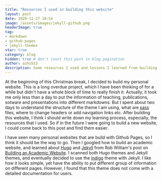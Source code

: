 ```yaml
---
title: "Resources I used in building this website"
layout: post
date: 2020-12-27 18:54
image: /assets/images/jekyll-github.png
headerImage: true
tag:
- markdown
- github-pages
- jekyll-themes
star: true
category: blog
hidden: true # don't count this post in blog pagination
author: azhu513
description: Some resources I used and lessons I learned from building this website
---
```


At the beginning of this Christmas break, I decided to build my personal website. This is a long overdue project, which I have been thinking of for a while but didn't have a whole block of time to really finish it. Actually, it took me only less than a day to put the information of teaching, publications, sotware and presentations into different markdowns. But I spent about two days to understand the structure of the theme I am using, what are [sass](https://sass-lang.com/guide) files, where to change headers or add navigation links etc. After building this website, I think I should write down my learning process, especially, the resources that I used. So if in the future I were going to build a new website, I could come back to this post and find them easier.

I have seen many personal websites that are build with Github Pages, so I think it should be the way to go. Then I googled how to build an academic website, and learned about [Hugo](https://gohugo.io/) and [Jekyll](https://jekyllrb.com/) from Rob William's post on [Building an Academic Website](https://jayrobwilliams.com/posts/2020/06/academic-website/). I scanned both Hugo themes and Jekyll themes, and eventually decided to use the [indigo](https://github.com/sergiokopplin/indigo) theme with Jekyll. I like how it looks simple, yet have the ability to put different group of information on different pages. However, I found that this theme does  not come with a detailed documentation for users. 